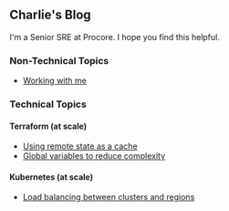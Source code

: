 ## Charlie's Blog

I'm a Senior SRE at Procore. I hope you find this helpful.

### Non-Technical Topics
- [Working with me](working-with-me.md)

### Technical Topics

#### Terraform (at scale)
- [Using remote state as a cache](terraform/cache-state.md)
- [Global variables to reduce complexity](terraform/global-variables.md)

#### Kubernetes (at scale)
- [Load balancing between clusters and regions](kubernetes/cluster-load-balancing.md)

